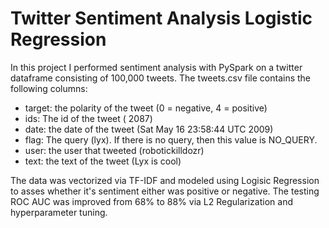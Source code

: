 # Twitter Sentiment Analysis Logistic Regression
In this project I performed sentiment analysis with PySpark on a twitter dataframe consisting of 100,000 tweets. The tweets.csv file contains the following columns:

- target: the polarity of the tweet (0 = negative, 4 = positive)
- ids: The id of the tweet ( 2087) 
- date: the date of the tweet (Sat May 16 23:58:44 UTC 2009)
- flag: The query (lyx). If there is no query, then this value is NO_QUERY.
- user: the user that tweeted (robotickilldozr)
- text: the text of the tweet (Lyx is cool)

The data was vectorized via TF-IDF and modeled using Logisic Regression to asses whether it's sentiment either was positive or negative. The testing ROC AUC was improved from 68% to 88% via L2 Regularization and hyperparameter tuning.
